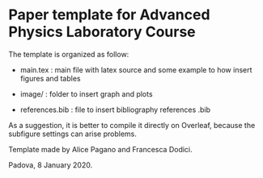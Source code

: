 # Paper template for Advanced Physics Laboratory Course

The template is organized as follow:

* main.tex : main file with latex source and some example to how insert figures and tables

* image/ : folder to insert graph and plots

* references.bib : file to insert bibliography references .bib

As a suggestion, it is better to compile it directly on Overleaf, because the subfigure settings can arise problems.

Template made by Alice Pagano and Francesca Dodici.

Padova, 8 January 2020.
